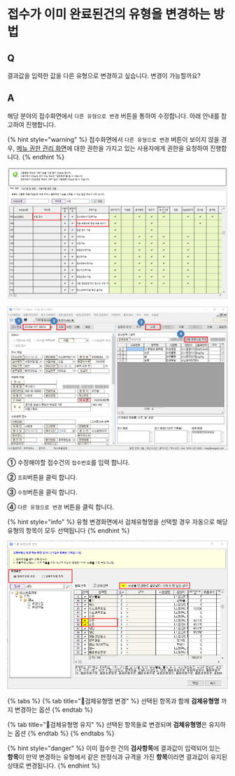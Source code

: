 # 접수가 이미 완료된건의 유형을 변경하는 방법

## Q

결과값을 입력한 값을 다른 유형으로 변경하고 싶습니다. 변경이 가능할까요?

## A

해당 분야의 접수화면에서 `다른 유형으로 변경` 버튼을 통하여 수정합니다. 아래 안내를 참고하여 진행합니다.

{% hint style="warning" %}
접수화면에서 `다른 유형으로 변경` 버튼이 보이지 않을 경우, [메뉴 권한 관리 화면](https://help.ilabs.co.kr/10/0201)에 대한 권한을 가지고 있는 사용자에게 권한을 요청하여 진행합니다.
{% endhint %}

![&#xBA54;&#xB274;&#xAD8C;&#xD55C;&#xAD00;&#xB9AC; &#xD654;&#xBA74;&#xC5D0;&#xC11C; &#xAD8C;&#xD55C;&#xBD80;&#xC5EC;](../../.gitbook/assets/15%20%284%29.png)

![&#xC811;&#xC218;&#xD654;&#xBA74;&#xC5D0;&#xC11C; &#xB2E4;&#xB978; &#xC720;&#xD615;&#xC73C;&#xB85C; &#xBCC0;&#xACBD;](../../.gitbook/assets/changetype.png)

**①** 수정해야할 접수건의 `접수번호`를 입력 합니다.

**②** `조회`버튼을 클릭 합니다.

**③** `수정`버튼을 클릭 합니다.

**④** `다른 유형으로 변경` 버튼을 클릭 합니다.

{% hint style="info" %}
유형 변경화면에서 검체유형명을 선택할 경우 자동으로 해당 유형의 항목이 모두 선택됩니다
{% endhint %}

![&#xB2E4;&#xB978; &#xC720;&#xD615;&#xC73C;&#xB85C; &#xBCC0;&#xACBD;](../../.gitbook/assets/14%20%281%29.png)

{% tabs %}
{% tab title="🔘검체유형명 변경" %}
선택된 항목과 함께 **검체유형명** 까지 변경하는 옵션
{% endtab %}

{% tab title="🔘검체유형명 유지" %}
선택된 항목들로 변경되며 **검체유형명**은 유지하는 옵션
{% endtab %}
{% endtabs %}

{% hint style="danger" %}
이미 접수한 건의 **검사항목**에 결과값이 입력되어 있는 **항목**이 만약 변경하는 유형에서 같은 판정식과 규격을 가진 **항목**이라면 결과값이 유지된 상태로 변경됩니다.
{% endhint %}



